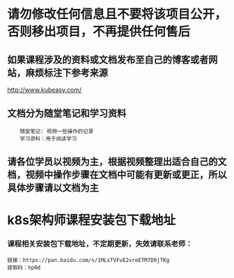 # 请勿修改任何信息且不要将该项目公开，否则移出项目，不再提供任何售后

## 如果课程涉及的资料或文档发布至自己的博客或者网站，麻烦标注下参考来源
http://www.kubeasy.com/

## 文档分为随堂笔记和学习资料
````
    随堂笔记: 视频一些操作的记录
    学习资料：用于阅读学习
````
## 请各位学员以视频为主，根据视频整理出适合自己的文档，视频中操作步骤在文档中可能有更新或更正，所以具体步骤请以文档为主

# k8s架构师课程安装包下载地址
### 课程相关安装包下载地址，不定期更新，失效请联系老师：
````
链接：https://pan.baidu.com/s/1MLsTVFvE2vreETM7D9jTKg 
提取码：hp0d 

````


